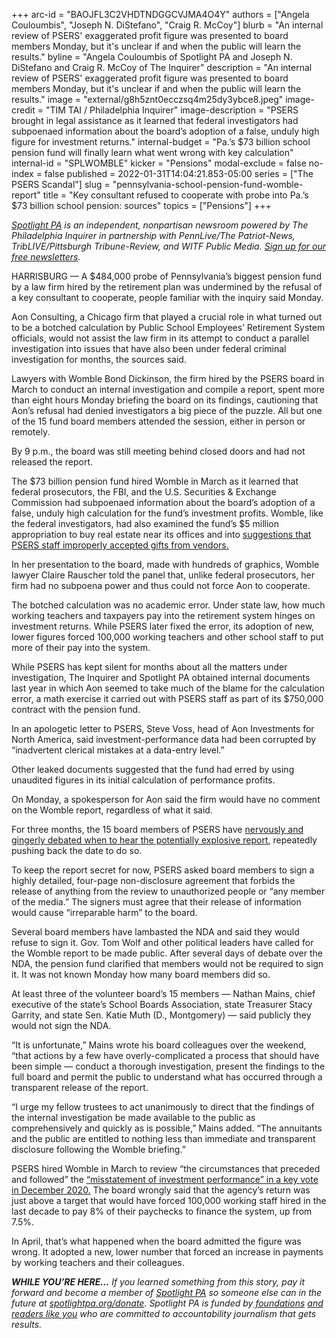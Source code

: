 +++
arc-id = "BAOJFL3C2VHDTNDGGCVJMA4O4Y"
authors = ["Angela Couloumbis", "Joseph N. DiStefano", "Craig R. McCoy"]
blurb = "An internal review of PSERS' exaggerated profit figure was presented to board members Monday, but it's unclear if and when the public will learn the results."
byline = "Angela Couloumbis of Spotlight PA and Joseph N. DiStefano and Craig R. McCoy of The Inquirer"
description = "An internal review of PSERS' exaggerated profit figure was presented to board members Monday, but it's unclear if and when the public will learn the results."
image = "external/g8h5znt0ecczsq4m25dy3ybce8.jpeg"
image-credit = "TIM TAI / Philadelphia Inquirer"
image-description = "PSERS brought in legal assistance as it learned that federal investigators had subpoenaed information about the board’s adoption of a false, unduly high figure for investment returns."
internal-budget = "Pa.’s $73 billion school pension fund will finally learn what went wrong with key calculation"
internal-id = "SPLWOMBLE"
kicker = "Pensions"
modal-exclude = false
no-index = false
published = 2022-01-31T14:04:21.853-05:00
series = ["The PSERS Scandal"]
slug = "pennsylvania-school-pension-fund-womble-report"
title = "Key consultant refused to cooperate with probe into Pa.’s $73 billion school pension: sources"
topics = ["Pensions"]
+++

<a href="https://www.spotlightpa.org/"><i>Spotlight PA</i></a><i> is an independent, nonpartisan newsroom powered by The Philadelphia Inquirer in partnership with PennLive/The Patriot-News, TribLIVE/Pittsburgh Tribune-Review, and WITF Public Media. </i><a href="https://www.spotlightpa.org/newsletters"><i>Sign up for our free newsletters</i></a><i>.</i>

HARRISBURG — A $484,000 probe of Pennsylvania’s biggest pension fund by a law firm hired by the retirement plan was undermined by the refusal of a key consultant to cooperate, people familiar with the inquiry said Monday.

Aon Consulting, a Chicago firm that played a crucial role in what turned out to be a botched calculation by Public School Employees’ Retirement System officials, would not assist the law firm in its attempt to conduct a parallel investigation into issues that have also been under federal criminal investigation for months, the sources said.

Lawyers with Womble Bond Dickinson, the firm hired by the PSERS board in March to conduct an internal investigation and compile a report, spent more than eight hours Monday briefing the board on its findings, cautioning that Aon’s refusal had denied investigators a big piece of the puzzle. All but one of the 15 fund board members attended the session, either in person or remotely.

<script src="https://www.spotlightpa.org/embed.js" async></script><div data-spl-embed-version="1" data-spl-src="https://www.spotlightpa.org/embeds/newsletter/"></div>

By 9 p.m., the board was still meeting behind closed doors and had not released the report.

The $73 billion pension fund hired Womble in March as it learned that federal prosecutors, the FBI, and the U.S. Securities &amp; Exchange Commission had subpoenaed information about the board’s adoption of a false, unduly high calculation for the fund’s investment profits. Womble, like the federal investigators, had also examined the fund’s $5 million appropriation to buy real estate near its offices and into <a href="https://www.inquirer.com/business/psers-compensation-gifts-sec-fbi-pension-fund-pennsylvania-teachers-subpoena-20210925.html">suggestions that PSERS staff improperly accepted gifts from vendors.</a>

In her presentation to the board, made with hundreds of graphics, Womble lawyer Claire Rauscher told the panel that, unlike federal prosecutors, her firm had no subpoena power and thus could not force Aon to cooperate.

The botched calculation was no academic error. Under state law, how much working teachers and taxpayers pay into the retirement system hinges on investment returns. While PSERS later fixed the error, its adoption of new, lower figures forced 100,000 working teachers and other school staff to put more of their pay into the system.

While PSERS has kept silent for months about all the matters under investigation, The Inquirer and Spotlight PA obtained internal documents last year in which Aon seemed to take much of the blame for the calculation error, a math exercise it carried out with PSERS staff as part of its $750,000 contract with the pension fund.

In an apologetic letter to PSERS, Steve Voss, head of Aon Investments for North America, said investment-performance data had been corrupted by “inadvertent clerical mistakes at a data-entry level.”

Other leaked documents suggested that the fund had erred by using unaudited figures in its initial calculation of performance profits.

On Monday, a spokesperson for Aon said the firm would have no comment on the Womble report, regardless of what it said.

For three months, the 15 board members of PSERS have <a href="https://www.inquirer.com/business/psers-womble-nda-secrecy-report-fbi-sec-pension-fund-20220127.html">nervously and gingerly debated when to hear the potentially explosive report</a>, repeatedly pushing back the date to do so.

To keep the report secret for now, PSERS asked board members to sign a highly detailed, four-page non-disclosure agreement that forbids the release of anything from the review to unauthorized people or “any member of the media.” The signers must agree that their release of information would cause “irreparable harm” to the board.

Several board members have lambasted the NDA and said they would refuse to sign it. Gov. Tom Wolf and other political leaders have called for the Womble report to be made public. After several days of debate over the NDA, the pension fund clarified that members would not be required to sign it. It was not known Monday how many board members did so.

At least three of the volunteer board’s 15 members — Nathan Mains, chief executive of the state’s School Boards Association, state Treasurer Stacy Garrity, and state Sen. Katie Muth (D., Montgomery) — said publicly they would not sign the NDA.

“It is unfortunate,” Mains wrote his board colleagues over the weekend, “that actions by a few have overly-complicated a process that should have been simple — conduct a thorough investigation, present the findings to the full board and permit the public to understand what has occurred through a transparent release of the report.

<script src="https://www.spotlightpa.org/embed.js" async></script><div data-spl-embed-version="1" data-spl-src="https://www.spotlightpa.org/embeds/donate/"></div>

“I urge my fellow trustees to act unanimously to direct that the findings of the internal investigation be made available to the public as comprehensively and quickly as is possible,” Mains added. “The annuitants and the public are entitled to nothing less than immediate and transparent disclosure following the Womble briefing.”

PSERS hired Womble in March to review “the circumstances that preceded and followed” the <a href="https://www.inquirer.com/news/psers-grell-pension-teachers-recalculation-20210418.html">“misstatement of investment performance” in a key vote in December 2020.</a> The board wrongly said that the agency’s return was just above a target that would have forced 100,000 working staff hired in the last decade to pay 8% of their paychecks to finance the system, up from 7.5%.

In April, that’s what happened when the board admitted the figure was wrong. It adopted a new, lower number that forced an increase in payments by working teachers and their colleagues.

<i><b>WHILE YOU’RE HERE...</b></i><i> If you learned something from this story, pay it forward and become a member of </i><a href="https://www.spotlightpa.org/"><i>Spotlight PA</i></a><i> so someone else can in the future at </i><a href="https://www.spotlightpa.org/donate"><i>spotlightpa.org/donate</i></a><i>. Spotlight PA is funded by</i><a href="https://www.spotlightpa.org/support"><i> foundations</i></a><i> </i><a href="https://www.spotlightpa.org/support"><i>and readers like you</i></a><i> who are committed to accountability journalism that gets results.</i>
